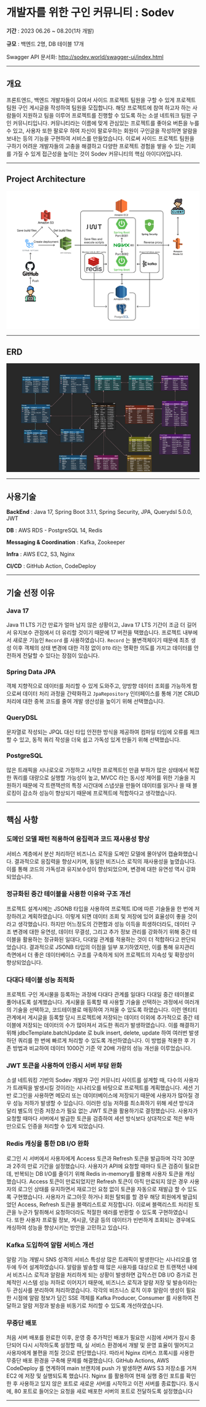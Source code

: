 # 개발자를 위한 구인 커뮤니티 : Sodev

**기간** : 2023 06.26 ~ 08.20(1차 개발)

**규모** : 백엔드 2명, DB 테이블 17개

Swagger API 문서화:
http://sodev.world/swagger-ui/index.html

---

## 개요

프론트엔드, 백엔드 개발자들이 모여서 사이드 프로젝트 팀원을 구할 수 있게 프로젝트 팀원 구인 게시글을 작성하여 팀원을 모집합니다. 해당 프로젝트에 참여 하고자 하는 사람들이 지원하고 팀을 이루어 프로젝트를 진행할 수 있도록 하는 소셜 네트워크 팀원 구인 커뮤니티입니다. 커뮤니티라는 이름에 맞게 관심있는 프로젝트를 좋아요 버튼을 누를 수 있고, 사용자 또한 팔로우 하여 자신이 팔로우하는 회원이 구인글을 작성하면 알람을 보내는 등의 기능을 구현하여 서비스를 만들었습니다. 이로써 사이드 프로젝트 팀원을 구하기 어려운 개발자들의 고충을 해결하고 다양한 프로젝트 경험을 쌓을 수 있는 기회를 가질 수 있게 접근성을 높이는 것이 Sodev 커뮤니티의 핵심 아이디어입니다.



---
## Project Architecture
![System Architecture](src/main/resources/images/Sodev_Architecture.png)

---
## ERD
![ERD](src/main/resources/images/Sodev_erd.png)

---
## 사용기술

**BackEnd** : Java 17, Spring Boot 3.1.1, Spring Security, JPA, Querydsl 5.0.0, JWT

**DB** : AWS RDS - PostgreSQL 14, Redis

**Messaging & Coordination** : Kafka, Zookeeper

**Infra** : AWS EC2, S3, Nginx

**CI/CD** : GitHub Action, CodeDeploy

---

## 기술 선정 이유

### Java 17
Java 11 LTS 기간 만료가 얼마 남지 않은 상황이고, Java 17 LTS 기간이 조금 더 길어서 유지보수 관점에서 더 유리할 것이기 때문에 17 버전을 택했습니다. 
프로젝트 내부에서 새로운 기능인 `Record` 를 사용하였습니다. `Record` 는 불변객체이기 때문에 최초 생성 이후 객체의 상태 변경에 대한 걱정 없이 `DTO` 라는 명확한 의도를 가지고 데이터를 안전하게 전달할 수 있다는 장점이 있습니다.

### Spring Data JPA
객체 지향적으로 데이터를 처리할 수 있게 도와주고, 양방향 데이터 조회를 가능하게 함으로써 데이터 처리 과정을 간략화하고 `JpaRepository` 인터페이스를 통해 기본 CRUD 처리에 대한 중복 코드를 줄여 개발 생산성을 높이기 위해 선택했습니다.

### QueryDSL
문자열로 작성되는 JPQL 대신 타입 안전한 방식을 제공하여 컴파일 타임에 오류를 체크할 수 있고, 동적 쿼리 작성을 더욱 쉽고 가독성 있게 만들기 위해 선택했습니다. 

### PostgreSQL
많은 트래픽을 시나로오로 가정하고 시작한 프로젝트인 만큼 부하가 많은 상태에서 복잡한 쿼리를 대량으로 실행할 가능성이 높고, MVCC 라는 동시성 제어를 위한 기술을 지원하기 때문에 각 트랜잭션의 특정 시간대에 스냅샷을 만들어 데이터를 읽거나 쓸 때 블로킹이 감소하 성능이 향상되기 때문에 프로젝트에 적합하다고 생각했습니다.

---

## 핵심 사항

### 도메인 모델 패턴 적용하여 응집력과 코드 재사용성 향상
서비스 계층에서 분산 처리하던 비즈니스 로직을 도메인 모델에 몰아넣어 캡슐화했습니다. 결과적으로 응집력을 향상시키며, 동일한 비즈니스 로직의 재사용성을 높였습니다. 이를 통해 코드의 가독성과 유지보수성이 향상되었으며, 변경에 대한 유연성 역시 강화되었습니다.

### 정규화된 중간 테이블을 사용한 이유와 구조 개선
프로젝트 설계시에는 JSONB 타입을 사용하여 프로젝트 ID에 따른 기술들을 한 번에 저장하려고 계획하였습니다. 이렇게 되면 데이터 조회 및 저장에 있어 효율성이 좋을 것이라고 생각했습니다. 하지만 어느정도의 간편함과 성능 이득을 희생하더라도, 데이터 구조 변경에 대한 유연성, 데이터 무결성, 그리고 추가 정보 관리를 강화하기 위해 중간 테이블을 활용하는 정규화된 일대다, 다대일 관계를 적용하는 것이 더 적합하다고 판단되었습니다. 결과적으로 JSONB 타입의 이점을 일부 포기하였지만, 이를 통해 유지관리 측면에서 더 좋은 데이터베이스 구조를 구축하게 되어 프로젝트의 지속성 및 확장성이 향상되었습니다.

### 다대다 테이블 성능 최적화
프로젝트 구인 게시물을 등록하는 과정에 다대다 관계를 일대다 다대일 중간 테이블로 풀어내도록 설계했습니다. 게시물을 등록할 때 사용할 기술을 선택하는 과정에서 여러개의 기술을 선택하고, 코드테이블로 매핑하여 가져올 수 있도록 하였습니다. 이런 엔티티 관계에서 게시글을 등록할 당시 프로젝트에 저장되는 데이터 이외에 추가적으로 중간 테이블에 저장되는 데이터의 수가 많아져서 과도한 쿼리가 발생하였습니다. 이를 해결하기 위해 jdbcTemplate.batchUpdate 로 bulk insert, delete, update 하여 여러번 발생하던 쿼리를 한 번에 빠르게 처리할 수 있도록 개선하였습니다. 이 방법을 적용한 후 기존 방법과 비교하여 데이터 1000건 기준 약 20배 가량의 성능 개선을 이루었습니다.

### JWT 토큰을 사용하여 인증시 서버 부담 완화
소셜 네트워킹 기반의 Sodev 개발자 구인 커뮤니티 사이트를 설계할 때, 다수의 사용자가 트래픽을 발생시킬 것이라는 시나리오를 바탕으로 프로젝트를 계획했습니다. 세션 기반 로그인을 사용하면 메모리 또는 데이터베이스에 저장되기 때문에 사용자가 많아질 경우 성능 저하가 발생할 수 있습니다. 이러한 성능 저하를 최소화하기 위해 세션 방식과 달리 별도의 인증 저장소가 필요 없는 JWT 토큰을 활용하기로 결정했습니다. 사용자가 요청할 때마다 서버에서 발급한 토큰을 검증하여 세션 방식보다 상대적으로 적은 부하 만으로도 인증을 처리할 수 있게 되었습니다.

### Redis 캐싱을 통한 DB I/O 완화
로그인 시 서버에서 사용자에게 Access 토큰과 Refresh 토큰을 발급하며 각각 30분과 2주의 만료 기간을 설정했습니다. 사용자가 API에 요청할 때마다 토큰 검증이 필요한데, 반복되는 DB I/O를 줄이기 위해 Redis in-memory를 활용해 사용자 토큰을 캐싱했습니다. Access 토큰이 만료되었지만 Refresh 토큰이 아직 만료되지 않은 경우 사용자의 로그인 상태를 유지하면서 재로그인 요청 없이 토큰을 자동으로 재발급 할 수 있도록 구현했습니다. 사용자가 로그아웃 하거나 회원 탈퇴를 할 경우 해당 회원에게 발급되었던 Access, Refresh 토큰을 블랙리스트로 저장합니다. 이로써 블랙리스트 처리된 토큰을 누군가 탈취해서 요청하더라도 적절한 에러를 반환할 수 있도록 구현하였습니다. 또한 사용자 프로필 정보, 게시글, 댓글 등의 데이터가 빈번하게 조회되는 경우에도 캐싱하여 성능을 향상시키는 방안을 고민하고 있습니다.

### Kafka 도입하여 알람 서비스 개선
알람 기능 개발시 SNS 성격의 서비스 특성상 많은 트래픽이 발생한다는 시나리오를 염두에 두어 설계하였습니다. 알람을 발송할 때 많은 사용자를 대상으로 한 트랜잭션 내에서 비즈니스 로직과 알람을 처리하게 되는 상황이 발생하면 갑작스런 DB I/O 증가로 전체적인 시스템 성능 저하로 이어지기 때문에, 비즈니스 로직과 알람 저장 및 발송이라는 두 관심사를 분리하여 처리하였습니다. 각각의 비즈니스 로직 이후 알람이 생성이 필요한 시점에 알람 정보가 담긴 SSE 객체를 Kafka Producer, Consumer 를 사용하여 전달하고 알람 저장과 발송을 비동기로 처리할 수 있도록 개선하였습니다.

### 무중단 배포
처음 서버 배포를 완료한 이후, 운영 중 추가적인 배포가 필요한 시점에 서버가 잠시 중단되어 다시 시작하도록 설정할 때, 실 서비스 환경에서 개발 및 운영 효율이 떨어지고 사용자에게 불편을 끼칠 것으로 판단했습니다. 따라서 Nginx 리버스 프록시를 사용한 무중단 배포 환경을 구축해 문제를 해결했습니다. GitHub Actions, AWS CodeDeploy 를 연계하여 main 브랜치에 push 가 발생하면 AWS S3 저장소를 거쳐 EC2 에 저장 및 실행되도록 했습니다. Nginx 를 활용하여 현재 실행 중인 포트를 확인한 후 사용하고 있지 않은 포트로 새로운 서버를 시작하고 이전 서버를 종료합니다. 동시에, 80 포트로 들어오는 요청을 새로 배포한 서버의 포트로 전달하도록 설정했습니다

---
